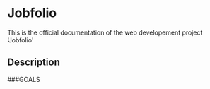 # Jobfolio
This is the official documentation of the web developement project 'Jobfolio'
## Description
###GOALS
